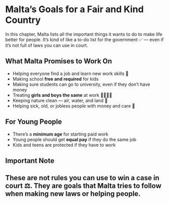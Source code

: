 # Malta’s Goals for a Fair and Kind Country

In this chapter, Malta lists all the important things it wants to do to make life better for people. It’s kind of like a to-do list for the government ✅ — even if it’s not full of laws you can use in court.

## What Malta Promises to Work On

- Helping everyone find a job and learn new work skills 💼
- Making school **free and required** for kids
- Making sure students can go to university, even if they don’t have money
- Treating **girls and boys the same** at work 👩‍🔧👨‍🔧
- Keeping nature clean — air, water, and land 🌿
- Helping sick, old, or jobless people with money and care 🏥

## For Young People

- There’s a **minimum age** for starting paid work
- Young people should get **equal pay** if they do the same job
- Kids and teens are protected if they have to work

## Important Note

## These are not rules you can use to win a case in court ⚖️. They are **goals** that Malta tries to follow when making new laws or helping people.
